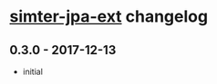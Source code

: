 # [simter-jpa-ext](https://github.com/simter/simter-jpa-ext) changelog

## 0.3.0 - 2017-12-13
- initial